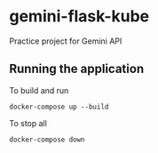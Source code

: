 # gemini-flask-kube
Practice project for Gemini API


## Running the application

To build and run 
```
docker-compose up --build
```

To stop all
```
docker-compose down
```